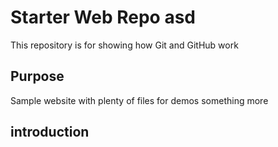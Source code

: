# Starter Web Repo asd

This repository is for showing how Git and GitHub work

## Purpose

Sample website with plenty of files for demos
something more

## introduction

